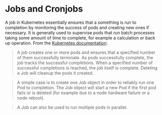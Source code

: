 # Jobs and Cronjobs

A job in Kubernetes essentially ensures that a something is run to completion by monitoring the success of pods and creating new ones if necessary. It is generally used to supervise pods that run batch processes taking some amount of time to complete, for example a calculation or back up operation. From the [Kubernetes documentation](https://kubernetes.io/docs/concepts/workloads/controllers/jobs-run-to-completion/):

> A job creates one or more pods and ensures that a specified number of them successfully terminate. As pods successfully complete, the job tracks the successful completions. When a specified number of successful completions is reached, the job itself is complete. Deleting a Job will cleanup the pods it created.

> A simple case is to create one Job object in order to reliably run one Pod to completion. The Job object will start a new Pod if the first pod fails or is deleted (for example due to a node hardware failure or a node reboot).

> A Job can also be used to run multiple pods in parallel.




